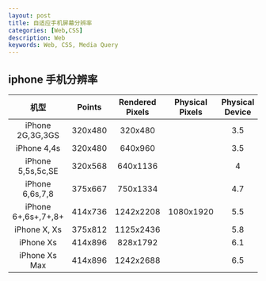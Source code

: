 ```yaml
---
layout: post
title: 自适应手机屏幕分辨率
categories: [Web,CSS]
description: Web
keywords: Web, CSS, Media Query
---
```


## iphone 手机分辨率

|           机型                |      Points       |      Rendered Pixels         |      Physical Pixels      |      Physical Device        |
|:----------------------------:|:-----------------:|:----------------------------:|:-------------------------:|:----------------------------:|
|      iPhone 2G,3G,3GS        |      320x480      |      320x480                 |                           |           3.5                |
|      iPhone 4,4s             |      320x480      |      640x960                 |                           |           3.5                |
|      iPhone 5,5s,5c,SE       |      320x568      |      640x1136                |                           |           4                  |
|      iPhone 6,6s,7,8         |      375x667      |      750x1334                |                           |           4.7                |
|      iPhone 6+,6s+,7+,8+     |      414x736      |      1242x2208               |           1080x1920       |           5.5                |
|      iPhone X, Xs            |      375x812      |      1125x2436               |                           |           5.8                |
|      iPhone Xs               |      414x896      |      828x1792                |                           |           6.1                |
|      iPhone Xs Max           |      414x896      |      1242x2688               |                           |           6.5                |
